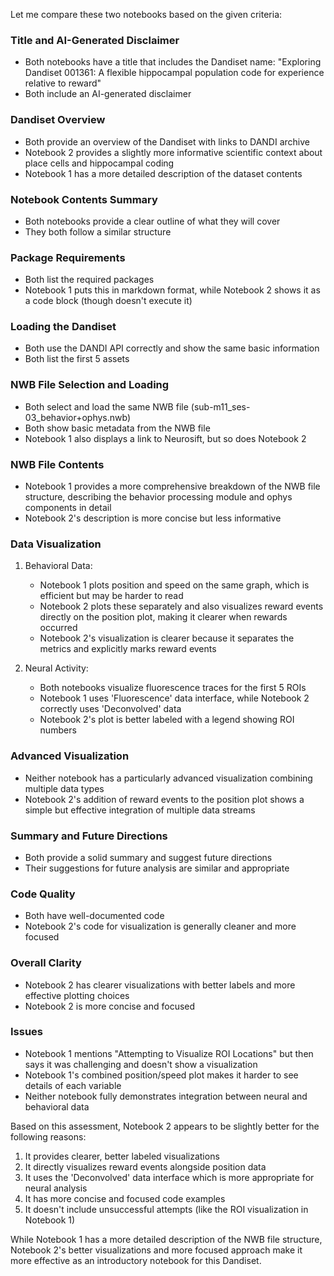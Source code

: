 Let me compare these two notebooks based on the given criteria:

### Title and AI-Generated Disclaimer
- Both notebooks have a title that includes the Dandiset name: "Exploring Dandiset 001361: A flexible hippocampal population code for experience relative to reward"
- Both include an AI-generated disclaimer

### Dandiset Overview
- Both provide an overview of the Dandiset with links to DANDI archive
- Notebook 2 provides a slightly more informative scientific context about place cells and hippocampal coding
- Notebook 1 has a more detailed description of the dataset contents

### Notebook Contents Summary
- Both notebooks provide a clear outline of what they will cover
- They both follow a similar structure

### Package Requirements
- Both list the required packages
- Notebook 1 puts this in markdown format, while Notebook 2 shows it as a code block (though doesn't execute it)

### Loading the Dandiset
- Both use the DANDI API correctly and show the same basic information
- Both list the first 5 assets

### NWB File Selection and Loading
- Both select and load the same NWB file (sub-m11_ses-03_behavior+ophys.nwb)
- Both show basic metadata from the NWB file
- Notebook 1 also displays a link to Neurosift, but so does Notebook 2

### NWB File Contents
- Notebook 1 provides a more comprehensive breakdown of the NWB file structure, describing the behavior processing module and ophys components in detail
- Notebook 2's description is more concise but less informative

### Data Visualization
1. Behavioral Data:
   - Notebook 1 plots position and speed on the same graph, which is efficient but may be harder to read
   - Notebook 2 plots these separately and also visualizes reward events directly on the position plot, making it clearer when rewards occurred
   - Notebook 2's visualization is clearer because it separates the metrics and explicitly marks reward events

2. Neural Activity:
   - Both notebooks visualize fluorescence traces for the first 5 ROIs
   - Notebook 1 uses 'Fluorescence' data interface, while Notebook 2 correctly uses 'Deconvolved' data
   - Notebook 2's plot is better labeled with a legend showing ROI numbers

### Advanced Visualization
- Neither notebook has a particularly advanced visualization combining multiple data types
- Notebook 2's addition of reward events to the position plot shows a simple but effective integration of multiple data streams

### Summary and Future Directions
- Both provide a solid summary and suggest future directions
- Their suggestions for future analysis are similar and appropriate

### Code Quality
- Both have well-documented code
- Notebook 2's code for visualization is generally cleaner and more focused

### Overall Clarity
- Notebook 2 has clearer visualizations with better labels and more effective plotting choices
- Notebook 2 is more concise and focused

### Issues
- Notebook 1 mentions "Attempting to Visualize ROI Locations" but then says it was challenging and doesn't show a visualization
- Notebook 1's combined position/speed plot makes it harder to see details of each variable
- Neither notebook fully demonstrates integration between neural and behavioral data

Based on this assessment, Notebook 2 appears to be slightly better for the following reasons:
1. It provides clearer, better labeled visualizations
2. It directly visualizes reward events alongside position data
3. It uses the 'Deconvolved' data interface which is more appropriate for neural analysis
4. It has more concise and focused code examples
5. It doesn't include unsuccessful attempts (like the ROI visualization in Notebook 1)

While Notebook 1 has a more detailed description of the NWB file structure, Notebook 2's better visualizations and more focused approach make it more effective as an introductory notebook for this Dandiset.